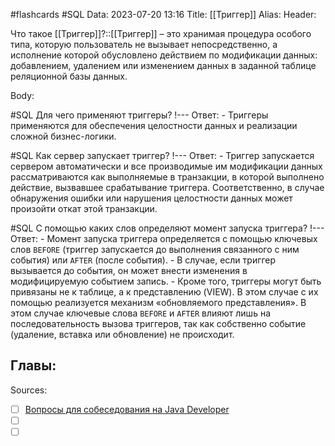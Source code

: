 #flashcards #SQL 
Data: 2023-07-20 13:16
Title: [[Триггер]]
Alias:
Header:

Что такое [[Триггер]]?::[[Триггер]] – это хранимая процедура особого типа, которую пользователь не вызывает непосредственно, а исполнение которой обусловлено действием по модификации данных: добавлением, удалением или изменением данных в заданной таблице реляционной базы данных.
<!--SR:!2023-11-02,10,370-->



Body:



#SQL 
Для чего применяют триггеры?
!---
Ответ:
	- Триггеры применяются для обеспечения целостности данных и реализации сложной бизнес-логики.
<!--SR:!2023-11-01,6,308-->



#SQL 
Как сервер запускает триггер?
!---
Ответ:
	- Триггер запускается сервером автоматически и все производимые им модификации данных рассматриваются как выполняемые в транзакции, в которой выполнено действие, вызвавшее срабатывание триггера. Соответственно, в случае обнаружения ошибки или нарушения целостности данных может произойти откат этой транзакции.
<!--SR:!2023-10-31,5,328-->



#SQL 
С помощью каких слов определяют момент запуска триггера?
!---
Ответ:
	- Момент запуска триггера определяется с помощью ключевых слов `BEFORE` (триггер запускается до выполнения связанного с ним события) или `AFTER` (после события). 
	- В случае, если триггер вызывается до события, он может внести изменения в модифицируемую событием запись. 
	- Кроме того, триггеры могут быть привязаны не к таблице, а к представлению (VIEW). В этом случае с их помощью реализуется механизм «обновляемого представления». В этом случае ключевые слова `BEFORE` и `AFTER` влияют лишь на последовательность вызова триггеров, так как собственно событие (удаление, вставка или обновление) не происходит.
<!--SR:!2023-11-03,10,388-->



Главы:
-


Sources:
- [ ] [Вопросы для собеседования на Java Developer](https://github.com/enhorse/java-interview/blob/master/README.md#%D0%9E%D0%9E%D0%9F)
- [ ] []()
- [ ] []()
